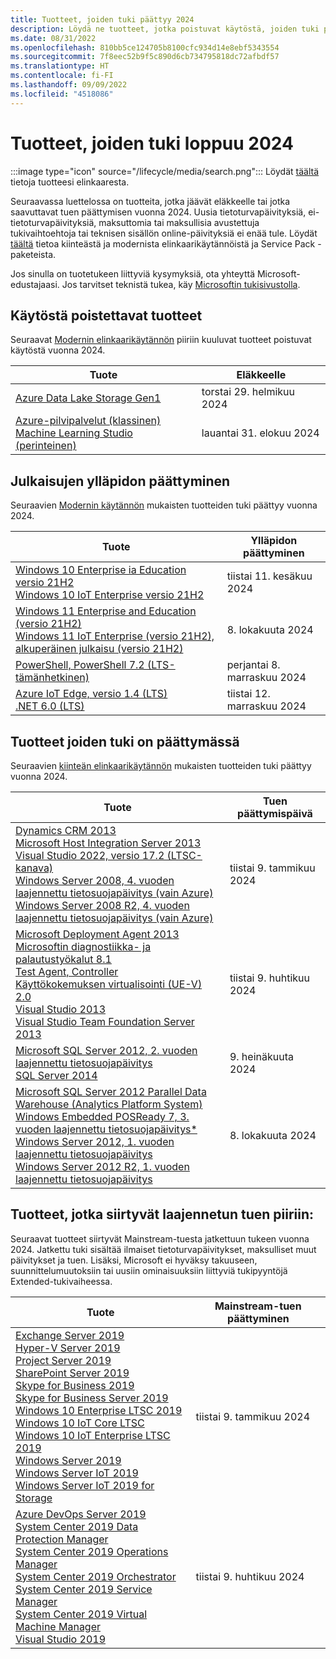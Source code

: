 ```yaml
---
title: Tuotteet, joiden tuki päättyy 2024
description: Löydä ne tuotteet, jotka poistuvat käytöstä, joiden tuki päättyy tai jotka siirtyvät Mainstream-tuesta laajennetun tuen piiriin vuonna 2024.
ms.date: 08/31/2022
ms.openlocfilehash: 810bb5ce124705b8100cfc934d14e8ebf5343554
ms.sourcegitcommit: 7f8eec52b9f5c890d6cb734795818dc72afbdf57
ms.translationtype: HT
ms.contentlocale: fi-FI
ms.lasthandoff: 09/09/2022
ms.locfileid: "4518086"
---
```

# <a name="products-ending-support-in-2024"></a>Tuotteet, joiden tuki loppuu 2024

:::image type="icon" source="/lifecycle/media/search.png":::
Löydät [täältä](/lifecycle/products/) tietoja tuotteesi elinkaaresta.

Seuraavassa luettelossa on tuotteita, jotka jäävät eläkkeelle tai jotka saavuttavat tuen päättymisen vuonna 2024. Uusia tietoturvapäivityksiä, ei-tietoturvapäivityksiä, maksuttomia tai maksullisia avustettuja tukivaihtoehtoja tai teknisen sisällön online-päivityksiä ei enää tule. Löydät [täältä](/lifecycle/overview/product-end-of-support-overview) tietoa kiinteästä ja modernista elinkaarikäytännöistä ja Service Pack -paketeista.

Jos sinulla on tuotetukeen liittyviä kysymyksiä, ota yhteyttä Microsoft-edustajaasi. Jos tarvitset teknistä tukea, käy [Microsoftin tukisivustolla](https://support.microsoft.com/contactus/?ws=support).

## <a name="product-retirements"></a>Käytöstä poistettavat tuotteet

Seuraavat [Modernin elinkaarikäytännön](/lifecycle/policies/modern) piiriin kuuluvat tuotteet poistuvat käytöstä vuonna 2024.

| Tuote | Eläkkeelle |
| --- | --- |
| [Azure Data Lake Storage Gen1](/lifecycle/products/azure-data-lake-storage-gen1?branch=live)<br> | torstai 29. helmikuu 2024 |
| [Azure-pilvipalvelut (klassinen)](/lifecycle/products/azure-cloud-services-classic?branch=live)<br>[Machine Learning Studio (perinteinen)](/lifecycle/products/machine-learning-studio-classic?branch=live)<br> | lauantai 31. elokuu 2024 |


## <a name="release-end-of-servicing"></a>Julkaisujen ylläpidon päättyminen

Seuraavien [Modernin käytännön](/lifecycle/policies/modern) mukaisten tuotteiden tuki päättyy vuonna 2024.

| Tuote | Ylläpidon päättyminen |
| --- | --- |
| [Windows 10 Enterprise ia Education versio 21H2](/lifecycle/products/windows-10-enterprise-and-education?branch=live)<br>[Windows 10 IoT Enterprise versio 21H2](/lifecycle/products/windows-10-iot-enterprise?branch=live)<br> | tiistai 11. kesäkuu 2024 |
| [Windows 11 Enterprise and Education (versio 21H2)](/lifecycle/products/windows-11-enterprise-and-education-version-21h2?branch=live)<br>[Windows 11 IoT Enterprise (versio 21H2), alkuperäinen julkaisu (versio 21H2)](/lifecycle/products/windows-11-iot-enterprise-version-21h2?branch=live)<br> | 8. lokakuuta 2024 |
| [PowerShell, PowerShell 7.2 (LTS-tämänhetkinen)](/lifecycle/products/powershell?branch=live)<br> | perjantai 8. marraskuu 2024 |
| [Azure IoT Edge, versio 1.4 (LTS)](/lifecycle/products/azure-iot-edge?branch=live)<br>[.NET 6.0 (LTS)](/lifecycle/products/microsoft-net-and-net-core?branch=live)<br> | tiistai 12. marraskuu 2024 |


## <a name="products-reaching-end-of-support"></a>Tuotteet joiden tuki on päättymässä

Seuraavien [kiinteän elinkaarikäytännön](/lifecycle/policies/fixed) mukaisten tuotteiden tuki päättyy vuonna 2024.

| Tuote | Tuen päättymispäivä |
| --- | --- |
| [Dynamics CRM 2013](/lifecycle/products/dynamics-crm-2013?branch=live)<br>[Microsoft Host Integration Server 2013](/lifecycle/products/microsoft-host-integration-server-2013?branch=live)<br>[Visual Studio 2022, versio 17.2 (LTSC-kanava)](/lifecycle/products/visual-studio-2022?branch=live)<br>[Windows Server 2008, 4. vuoden laajennettu tietosuojapäivitys (vain Azure)](/lifecycle/products/windows-server-2008?branch=live)<br>[Windows Server 2008 R2, 4. vuoden laajennettu tietosuojapäivitys (vain Azure)](/lifecycle/products/windows-server-2008-r2?branch=live)<br> | tiistai 9. tammikuu 2024 |
| [Microsoft Deployment Agent 2013](/lifecycle/products/microsoft-deployment-agent-2013?branch=live)<br>[Microsoftin diagnostiikka- ja palautustyökalut 8.1](/lifecycle/products/microsoft-diagnostics-and-recovery-toolset-81?branch=live)<br>[Test Agent, Controller](/lifecycle/products/test-agent-controller?branch=live)<br>[Käyttökokemuksen virtualisointi (UE-V) 2.0](/lifecycle/products/user-experience-virtualization-uev-20?branch=live)<br>[Visual Studio 2013](/lifecycle/products/visual-studio-2013?branch=live)<br>[Visual Studio Team Foundation Server 2013](/lifecycle/products/visual-studio-team-foundation-server-2013?branch=live)<br> | tiistai 9. huhtikuu 2024 |
| [Microsoft SQL Server 2012, 2. vuoden laajennettu tietosuojapäivitys](/lifecycle/products/microsoft-sql-server-2012?branch=live)<br>[SQL Server 2014](/lifecycle/products/sql-server-2014?branch=live)<br> | 9. heinäkuuta 2024 |
| [Microsoft SQL Server 2012 Parallel Data Warehouse (Analytics Platform System)](/lifecycle/products/microsoft-sql-server-2012-parallel-data-warehouse-analytics-platform-system?branch=live)<br>[Windows Embedded POSReady 7, 3. vuoden laajennettu tietosuojapäivitys*](/lifecycle/products/windows-embedded-posready-7?branch=live)<br>[Windows Server 2012, 1. vuoden laajennettu tietosuojapäivitys](/lifecycle/products/windows-server-2012?branch=live)<br>[Windows Server 2012 R2, 1. vuoden laajennettu tietosuojapäivitys](/lifecycle/products/windows-server-2012-r2?branch=live)<br> | 8. lokakuuta 2024 |


## <a name="products-moving-to-extended-support"></a>Tuotteet, jotka siirtyvät laajennetun tuen piiriin:

Seuraavat tuotteet siirtyvät Mainstream-tuesta jatkettuun tukeen vuonna 2024. Jatkettu tuki sisältää ilmaiset tietoturvapäivitykset, maksulliset muut päivitykset ja tuen. Lisäksi, Microsoft ei hyväksy takuuseen, suunnittelumuutoksiin tai uusiin ominaisuuksiin liittyviä tukipyyntöjä Extended-tukivaiheessa.

| Tuote | Mainstream-tuen päättyminen |
| --- | --- |
| [Exchange Server 2019](/lifecycle/products/exchange-server-2019?branch=live)<br>[Hyper-V Server 2019](/lifecycle/products/hyperv-server-2019?branch=live)<br>[Project Server 2019](/lifecycle/products/project-server-2019?branch=live)<br>[SharePoint Server 2019](/lifecycle/products/sharepoint-server-2019?branch=live)<br>[Skype for Business 2019](/lifecycle/products/skype-for-business-2019?branch=live)<br>[Skype for Business Server 2019](/lifecycle/products/skype-for-business-server-2019?branch=live)<br>[Windows 10 Enterprise LTSC 2019](/lifecycle/products/windows-10-enterprise-ltsc-2019?branch=live)<br>[Windows 10 IoT Core LTSC](/lifecycle/products/windows-10-iot-core-ltsc?branch=live)<br>[Windows 10 IoT Enterprise LTSC 2019](/lifecycle/products/windows-10-iot-enterprise-ltsc-2019?branch=live)<br>[Windows Server 2019](/lifecycle/products/windows-server-2019?branch=live)<br>[Windows Server IoT 2019](/lifecycle/products/windows-server-iot-2019?branch=live)<br>[Windows Server IoT 2019 for Storage](/lifecycle/products/windows-server-iot-2019-for-storage?branch=live)<br> | tiistai 9. tammikuu 2024 |
| [Azure DevOps Server 2019](/lifecycle/products/azure-devops-server-2019?branch=live)<br>[System Center 2019 Data Protection Manager](/lifecycle/products/system-center-2019-data-protection-manager?branch=live)<br>[System Center 2019 Operations Manager](/lifecycle/products/system-center-2019-operations-manager?branch=live)<br>[System Center 2019 Orchestrator](/lifecycle/products/system-center-2019-orchestrator?branch=live)<br>[System Center 2019 Service Manager](/lifecycle/products/system-center-2019-service-manager?branch=live)<br>[System Center 2019 Virtual Machine Manager](/lifecycle/products/system-center-2019-virtual-machine-manager?branch=live)<br>[Visual Studio 2019](/lifecycle/products/visual-studio-2019?branch=live)<br> | tiistai 9. huhtikuu 2024 |
